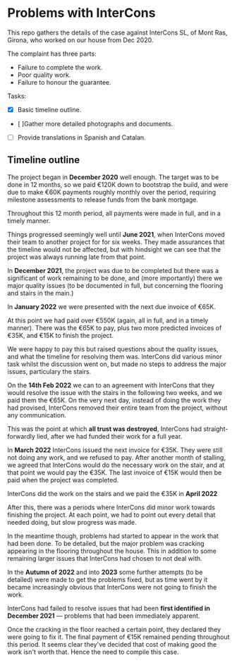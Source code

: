 # Problems with InterCons

This repo gathers the details of the case against InterCons SL, of Mont Ras, Girona, who worked on our house from Dec 2020.

The complaint has three parts: 

- Failure to complete the work.
- Poor quality work.
- Failure to honour the guarantee.

Tasks: 

- [x] Basic timeline outline.
- [ ]Gather more detailed photographs and documents.
- [ ] Provide translations in Spanish and Catalan. 


## Timeline outline

The project began in **December 2020** well enough. The target was to be done in 12 months, so we paid €120K down to bootstrap the build, and were due to make €60K payments roughly monthly over the period, requiring milestone assessments to release funds from the bank mortgage. 

Throughout this 12 month period, all payments were made in full, and in a timely manner. 

Things progressed seemingly well until **June 2021**, when InterCons moved their team to another project for for six weeks. 
They made assurances that the timeline would not be affected, but with hindsight we can see that the project was always running late from that point.

In **December 2021**, the project was due to be completed but there was a significant of work remaining to be done, and (more importantly) there we major quality issues (to be documented in full, but concerning the flooring and stairs in the main.) 

In **January 2022** we were presented with the next due invoice of €65K. 

At this point we had paid over €550K (again, all in full, and in a timely manner). There was the €65K to pay, plus two more predicted invoices of €35K, and €15K to finish the project. 

We were happy to pay this but raised questions about the quality issues, and what the timeline for resolving them was. InterCons did various minor task whilst the discussion went on, but made no steps to address the major issues, particulary the stairs. 

On the **14th Feb 2022** we can to an agreement with InterCons that they would resolve the issue with the stairs in the following two weeks, and we paid them the €65K. 
On the very next day, instead of doing the work they had provised, InterCons removed their entire team from the project, without any communication. 

This was the point at which **all trust was destroyed**, InterCons had straight-forwardly lied, after we had funded their work for a full year. 

In **March 2022** InterCons issued the next invoice for €35K. They were still not doing any work, and we refused to pay. 
After another month of stalling, we agreed that InterCons would do the necessary work on the stair, and at that point we would pay the €35K. 
The last invoice of €15K would then be paid when the project was completed. 

InterCons did the work on the stairs and we paid the €35K in **April 2022**

After this, there was a periods where InterCons did minor work towards finishing the project. 
At each point, we had to point out every detail that needed doing, but slow progress was made.

In the meantime though, problems had started to appear in the work that had been done. 
To be detailed, but the major problem was cracking appearing in the flooring throughout the house. 
This in addition to some remaining larger issues that InterCons had chosen to not deal with. 

In the **Autumn of 2022** and into **2023** some further attempts (to be detailed) were made to get the problems 
fixed, but as time went by it became increasingly obvious that InterCons were not going to finish the work. 

InterCons had failed to resolve issues that had been **first identified in December 2021** — problems that had been immediately apparent. 

Once the cracking in the floor reached a certain point, they declared they were going to fix it.
The final payment of €15K remained pending throughout this period.
It seems clear they've decided that cost of making good the work isn't worth that. 
Hence the need to compile this case. 


